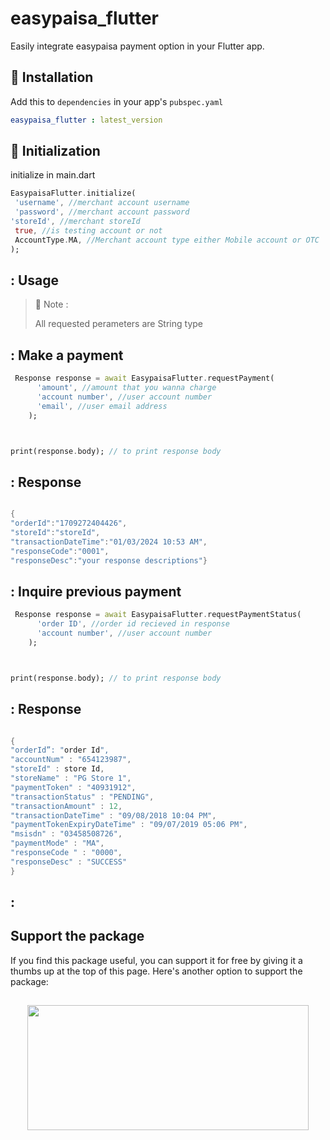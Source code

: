 # easypaisa_flutter

Easily integrate easypaisa payment option in your Flutter app.

<!-- ![Example](https://github.com/Asad06124/easypaisa_flutter/tree/main/example) -->

## :rocket: Installation

Add this to `dependencies` in your app's `pubspec.yaml`

```yaml
easypaisa_flutter : latest_version
```


## :hammer: Initialization
initialize in main.dart
```dart
EasypaisaFlutter.initialize(
 'username', //merchant account username
 'password', //merchant account password
'storeId', //merchant storeId
 true, //is testing account or not
 AccountType.MA, //Merchant account type either Mobile account or OTC 
);
```

## : Usage
> :pushpin: Note :
>
> All requested perameters are String type
## : Make a payment
```dart
 Response response = await EasypaisaFlutter.requestPayment(
      'amount', //amount that you wanna charge
      'account number', //user account number
      'email', //user email address
    );



print(response.body); // to print response body
```
## : Response

   ```dart

{
"orderId":"1709272404426",
"storeId":"storeId",
"transactionDateTime":"01/03/2024 10:53 AM",
"responseCode":"0001",
"responseDesc":"your response descriptions"}

```



## : Inquire previous payment
```dart
 Response response = await EasypaisaFlutter.requestPaymentStatus(
      'order ID', //order id recieved in response
      'account number', //user account number
    );



print(response.body); // to print response body
```
## : Response

   ```dart

{
"orderId”: "order Id",
"accountNum" : "654123987",
"storeId" : store Id,
"storeName" : "PG Store 1",
"paymentToken" : "40931912",
"transactionStatus" : "PENDING",
"transactionAmount" : 12,
"transactionDateTime" : "09/08/2018 10:04 PM",
"paymentTokenExpiryDateTime" : "09/07/2019 05:06 PM",
"msisdn" : "03458508726",
"paymentMode" : "MA",
"responseCode " : "0000",
"responseDesc" : "SUCCESS"
}


```



## :



## Support the package

If you find this package useful, you can support it for free by giving it a thumbs up at the top of this page. Here's another option to support the package:

## <p align='center'><a href="https://www.buymeacoffee.com/asadbalqanw"><img src="https://img.buymeacoffee.com/button-api/?text=Buy me a coffee&emoji=&slug=jonhanson&button_colour=5F7FFF&font_colour=ffffff&font_family=Cookie&outline_colour=000000&coffee_colour=FFDD00" width="450" height="200"></a></p>

